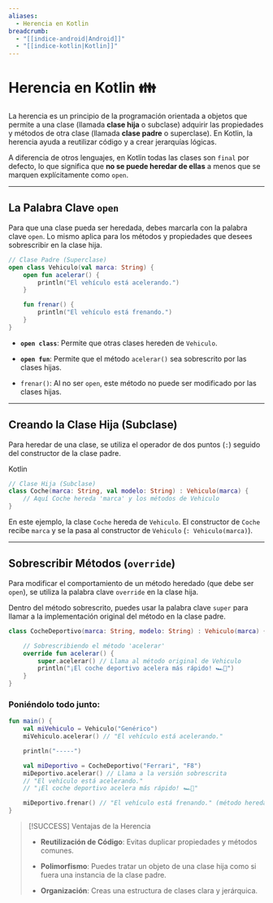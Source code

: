 ```yaml
---
aliases:
  - Herencia en Kotlin
breadcrumb:
  - "[[indice-android|Android]]"
  - "[[indice-kotlin|Kotlin]]"
---
```

# Herencia en Kotlin 👪

La herencia es un principio de la programación orientada a objetos que permite a una clase (llamada **clase hija** o subclase) adquirir las propiedades y métodos de otra clase (llamada **clase padre** o superclase). En Kotlin, la herencia ayuda a reutilizar código y a crear jerarquías lógicas.

A diferencia de otros lenguajes, en Kotlin todas las clases son `final` por defecto, lo que significa que **no se puede heredar de ellas** a menos que se marquen explícitamente como `open`.

---

## La Palabra Clave `open`

Para que una clase pueda ser heredada, debes marcarla con la palabra clave `open`. Lo mismo aplica para los métodos y propiedades que desees sobrescribir en la clase hija.

```kotlin
// Clase Padre (Superclase)
open class Vehiculo(val marca: String) {
    open fun acelerar() {
        println("El vehículo está acelerando.")
    }

    fun frenar() {
        println("El vehículo está frenando.")
    }
}
```

- **`open class`**: Permite que otras clases hereden de `Vehiculo`.
    
- **`open fun`**: Permite que el método `acelerar()` sea sobrescrito por las clases hijas.
    
- `frenar()`: Al no ser `open`, este método no puede ser modificado por las clases hijas.
    

---

## Creando la Clase Hija (Subclase)

Para heredar de una clase, se utiliza el operador de dos puntos (`:`) seguido del constructor de la clase padre.

Kotlin

```kotlin
// Clase Hija (Subclase)
class Coche(marca: String, val modelo: String) : Vehiculo(marca) {
    // Aquí Coche hereda 'marca' y los métodos de Vehiculo
}
```

En este ejemplo, la clase `Coche` hereda de `Vehiculo`. El constructor de `Coche` recibe `marca` y se la pasa al constructor de `Vehiculo` (`: Vehiculo(marca)`).

---

## Sobrescribir Métodos (`override`)

Para modificar el comportamiento de un método heredado (que debe ser `open`), se utiliza la palabra clave `override` en la clase hija.

Dentro del método sobrescrito, puedes usar la palabra clave `super` para llamar a la implementación original del método en la clase padre.

```kotlin
class CocheDeportivo(marca: String, modelo: String) : Vehiculo(marca) {

    // Sobrescribiendo el método 'acelerar'
    override fun acelerar() {
        super.acelerar() // Llama al método original de Vehiculo
        println("¡El coche deportivo acelera más rápido! 🏎️💨")
    }
}
```

### Poniéndolo todo junto:

```kotlin
fun main() {
    val miVehiculo = Vehiculo("Genérico")
    miVehiculo.acelerar() // "El vehículo está acelerando."

    println("-----")

    val miDeportivo = CocheDeportivo("Ferrari", "F8")
    miDeportivo.acelerar() // Llama a la versión sobrescrita
    // "El vehículo está acelerando."
    // "¡El coche deportivo acelera más rápido! 🏎️💨"

    miDeportivo.frenar() // "El vehículo está frenando." (método heredado no modificado)
}
```

> [!SUCCESS] Ventajas de la Herencia
> 
> - **Reutilización de Código**: Evitas duplicar propiedades y métodos comunes.
>     
> - **Polimorfismo**: Puedes tratar un objeto de una clase hija como si fuera una instancia de la clase padre.
>     
> - **Organización**: Creas una estructura de clases clara y jerárquica.
>